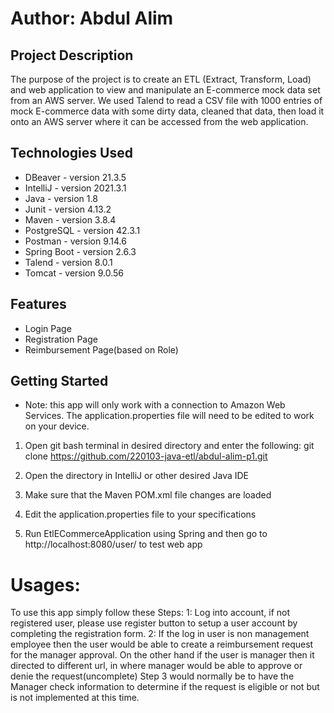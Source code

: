 # 
# Author: Abdul Alim

## Project Description

The purpose of the project is to create an ETL (Extract, Transform, Load) and web application to view and manipulate an E-commerce mock data set from an AWS server. We used Talend to read a CSV file with 1000 entries of mock E-commerce data with some dirty data, cleaned that data, then load it onto an AWS server where it can be accessed from the web application.

## Technologies Used

* DBeaver - version 21.3.5
* IntelliJ - version 2021.3.1
* Java - version 1.8
* Junit - version 4.13.2
* Maven - version 3.8.4
* PostgreSQL - version 42.3.1
* Postman - version 9.14.6
* Spring Boot - version 2.6.3
* Talend - version 8.0.1
* Tomcat - version 9.0.56

## Features

* Login Page
* Registration Page
* Reimbursement Page(based on Role)


## Getting Started
* Note: this app will only work with a connection to Amazon Web Services. The application.properties file will need to be edited to work on your device.

1. Open git bash terminal in desired directory and enter the following: 
    git clone https://github.com/220103-java-etl/abdul-alim-p1.git

2. Open the directory in IntelliJ or other desired Java IDE

3. Make sure that the Maven POM.xml file changes are loaded

4. Edit the application.properties file to your specifications

5. Run EtlECommerceApplication using Spring and then go to http://localhost:8080/user/ to test web app
# Usages:
To use this app simply follow these Steps: 
    1: Log into account, if not registered user, please use register button to setup a user account by completing the registration form.
    2: If the log in user is non management employee then the user would be able to create a reimbursement request for the manager approval.
    On the other hand if the user is manager then it directed to different url, in where manager would be able to approve or denie the request(uncomplete)
    Step 3 would normally be to have the Manager check information to determine if the request is eligible or not but is not implemented at this time.


